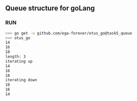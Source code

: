 ## Queue structure for goLang

### RUN

```bash
>>> go get -u github.com/ega-forever/otus_go@task5_queue
>>> otus_go
14
16
18
length: 3
iterating up
14
16
18
iterating down
18
16
14
```